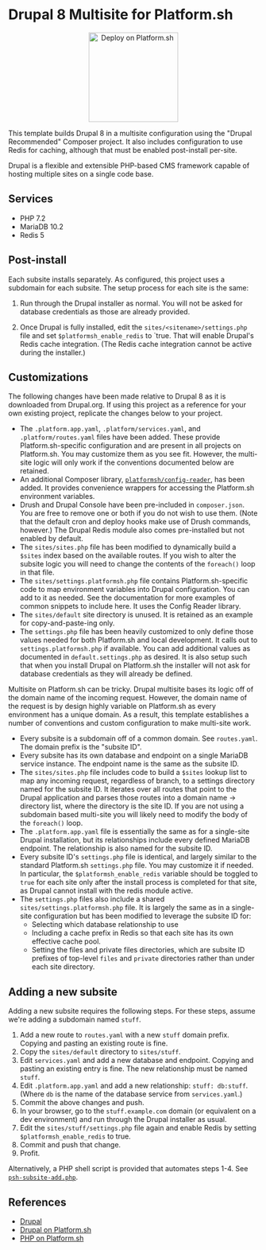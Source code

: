 # Drupal 8 Multisite for Platform.sh

<p align="center">
<a href="https://console.platform.sh/projects/create-project?template=https://raw.githubusercontent.com/platformsh/template-builder/master/templates/drupal8-multisite/.platform.template.yaml&utm_content=drupal8-multisite&utm_source=github&utm_medium=button&utm_campaign=deploy_on_platform">
    <img src="https://platform.sh/images/deploy/lg-blue.svg" alt="Deploy on Platform.sh" width="180px" />
</a>
</p>

This template builds Drupal 8 in a multisite configuration using the "Drupal Recommended" Composer project.  It also includes configuration to use Redis for caching, although that must be enabled post-install per-site.

Drupal is a flexible and extensible PHP-based CMS framework capable of hosting multiple sites on a single code base.

## Services

* PHP 7.2
* MariaDB 10.2
* Redis 5

## Post-install

Each subsite installs separately.  As configured, this project uses a subdomain for each subsite.  The setup process for each site is the same:

1. Run through the Drupal installer as normal.  You will not be asked for database credentials as those are already provided.

2. Once Drupal is fully installed, edit the `sites/<sitename>/settings.php` file and set `$platformsh_enable_redis` to `true.  That will enable Drupal's Redis cache integration.  (The Redis cache integration cannot be active during the installer.)

## Customizations

The following changes have been made relative to Drupal 8 as it is downloaded from Drupal.org.  If using this project as a reference for your own existing project, replicate the changes below to your project.

* The `.platform.app.yaml`, `.platform/services.yaml`, and `.platform/routes.yaml` files have been added.  These provide Platform.sh-specific configuration and are present in all projects on Platform.sh.  You may customize them as you see fit.  However, the multi-site logic will only work if the conventions documented below are retained.
* An additional Composer library, [`platformsh/config-reader`](https://github.com/platformsh/config-reader-php), has been added.  It provides convenience wrappers for accessing the Platform.sh environment variables.
* Drush and Drupal Console have been pre-included in `composer.json`.  You are free to remove one or both if you do not wish to use them.  (Note that the default cron and deploy hooks make use of Drush commands, however.)  The Drupal Redis module also comes pre-installed but not enabled by default.
* The `sites/sites.php` file has been modified to dynamically build a `$sites` index based on the available routes.  If you wish to alter the subsite logic you will need to change the contents of the `foreach()` loop in that file.
* The `sites/settings.platformsh.php` file contains Platform.sh-specific code to map environment variables into Drupal configuration. You can add to it as needed. See the documentation for more examples of common snippets to include here.  It uses the Config Reader library.
* The `sites/default` site directory is unused.  It is retained as an example for copy-and-paste-ing only.
* The `settings.php` file has been heavily customized to only define those values needed for both Platform.sh and local development.  It calls out to `settings.platformsh.php` if available.  You can add additional values as documented in `default.settings.php` as desired.  It is also setup such that when you install Drupal on Platform.sh the installer will not ask for database credentials as they will already be defined.

Multisite on Platform.sh can be tricky.  Drupal multisite bases its logic off of the domain name of the incoming request.  However, the domain name of the request is by design highly variable on Platform.sh as every environment has a unique domain.  As a result, this template establishes a number of conventions and custom configuration to make multi-site work.

* Every subsite is a subdomain off of a common domain.  See `routes.yaml`.  The domain prefix is the "subsite ID".
* Every subsite has its own database and endpoint on a single MariaDB service instance.  The endpoint name is the same as the subsite ID.
* The `sites/sites.php` file includes code to build a `$sites` lookup list to map any incoming request, regardless of branch, to a settings directory named for the subsite ID.  It iterates over all routes that point to the Drupal application and parses those routes into a domain name -> directory list, where the directory is the site ID.  If you are not using a subdomain based multi-site you will likely need to modify the body of the `foreach()` loop.
* The `.platform.app.yaml` file is essentially the same as for a single-site Drupal installation, but its relationships include every defined MariaDB endpoint.  The relationship is also named for the subsite ID.
* Every subsite ID's `settings.php` file is identical, and largely similar to the standard Platform.sh `settings.php` file.  You may customize it if needed.  In particular, the `$platformsh_enable_redis` variable should be toggled to `true` for each site only after the install process is completed for that site, as Drupal cannot install with the redis module active.
* The `settings.php` files also include a shared `sites/settings.platformsh.php` file.  It is largely the same as in a single-site configuration but has been modified to leverage the subsite ID for:
  * Selecting which database relationship to use
  * Including a cache prefix in Redis so that each site has its own effective cache pool.
  * Setting the files and private files directories, which are subsite ID prefixes of top-level `files` and `private` directories rather than under each site directory.

## Adding a new subsite

Adding a new subsite requires the following steps.  For these steps, assume we're adding a subdomain named `stuff`.

1. Add a new route to `routes.yaml` with a new `stuff` domain prefix.  Copying and pasting an existing route is fine.
2. Copy the `sites/default` directory to `sites/stuff`.
3. Edit `services.yaml` and add a new database and endpoint.  Copying and pasting an existing entry is fine.  The new relationship must be named `stuff`.
4. Edit `.platform.app.yaml` and add a new relationship: `stuff: db:stuff`.  (Where `db` is the name of the database service from `services.yaml`.)
5. Commit the above changes and push.
6. In your browser, go to the `stuff.example.com` domain (or equivalent on a dev environment) and run through the Drupal installer as usual.
7. Edit the `sites/stuff/settings.php` file again and enable Redis by setting `$platformsh_enable_redis` to true.
8. Commit and push that change.
9. Profit.

Alternatively, a PHP shell script is provided that automates steps 1-4.  See [`psh-subsite-add.php`](psh-subsite-add.php).

## References

* [Drupal](https://www.drupal.org/)
* [Drupal on Platform.sh](https://docs.platform.sh/frameworks/drupal8.html)
* [PHP on Platform.sh](https://docs.platform.sh/languages/php.html)
